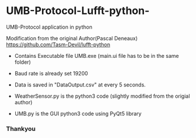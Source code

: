 # UMB-Protocol-Lufft-python-
UMB-Protocol application in python

Modification from the original Author(Pascal Deneaux) https://github.com/Tasm-Devil/lufft-python

- Contains Executable file UMB.exe (main.ui file has to be in the same folder)
- Baud rate is already set 19200
- Data is saved in "DataOutput.csv" at every 5 seconds.

-  WeatherSensor.py is the python3 code (slightly modified from the origial author)
- UMB.py is the GUI python3 code using PyQt5 library


### Thankyou #####
